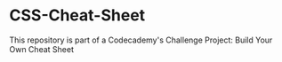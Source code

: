# CSS-Cheat-Sheet
This repository is part of a Codecademy's Challenge Project: Build Your Own Cheat Sheet
